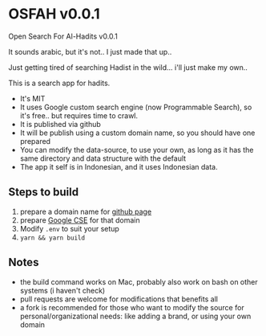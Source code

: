 # OSFAH v0.0.1

Open Search For Al-Hadits v0.0.1

It sounds arabic, but it's not.. I just made that up..

Just getting tired of searching Hadist in the wild... i'll just make my own..

This is a search app for hadits.

- It's MIT
- It uses Google custom search engine (now Programmable Search), so it's free.. but requires time to crawl.
- It is published via github
- It will be publish using a custom domain name, so you should have one prepared
- You can modify the data-source, to use your own, as long as it has the same directory and data structure with the default
- The app it self is in Indonesian, and it uses Indonesian data.


## Steps to build

1. prepare a domain name for [github page](https://docs.github.com/en/pages/configuring-a-custom-domain-for-your-github-pages-site)
2. prepare [Google CSE](https://programmablesearchengine.google.com/about/) for that domain
2. Modify `.env` to suit your setup
3. `yarn && yarn build`


## Notes

- the build command works on Mac, probably also work on bash on other systems (i haven't check)
- pull requests are welcome for modifications that benefits all
- a fork is recommended for those who want to modify the source for personal/organizational needs: like adding a brand, or using your own domain
